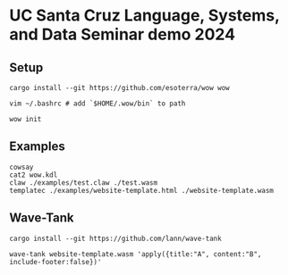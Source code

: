 # UC Santa Cruz Language, Systems, and Data Seminar demo 2024

## Setup

```
cargo install --git https://github.com/esoterra/wow wow

vim ~/.bashrc # add `$HOME/.wow/bin` to path

wow init
```

## Examples

```
cowsay
cat2 wow.kdl
claw ./examples/test.claw ./test.wasm
templatec ./examples/website-template.html ./website-template.wasm
```

## Wave-Tank

```
cargo install --git https://github.com/lann/wave-tank
```

```
wave-tank website-template.wasm 'apply({title:"A", content:"B", include-footer:false})'
```
